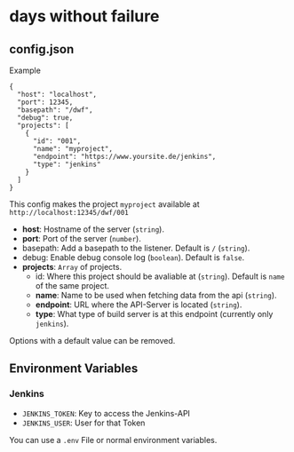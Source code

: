 # days without failure

## config.json

Example

```jsonc
{
  "host": "localhost",
  "port": 12345,
  "basepath": "/dwf",
  "debug": true,
  "projects": [
    {
      "id": "001",
      "name": "myproject",
      "endpoint": "https://www.yoursite.de/jenkins",
      "type": "jenkins"
    }
  ]
}
```

This config makes the project `myproject` available at `http://localhost:12345/dwf/001`

- **host**: Hostname of the server (`string`).
- **port**: Port of the server (`number`).
- basepath: Add a basepath to the listener. Default is `/` (`string`).
- debug: Enable debug console log (`boolean`). Default is `false`.
- **projects**: `Array` of projects.
  - id: Where this project should be avaliable at (`string`). Default is `name` of the same project.
  - **name**: Name to be used when fetching data from the api (`string`).
  - **endpoint**: URL where the API-Server is located (`string`).
  - **type**: What type of build server is at this endpoint (currently only `jenkins`).

Options with a default value can be removed.

## Environment Variables

### Jenkins

- `JENKINS_TOKEN`: Key to access the Jenkins-API
- `JENKINS_USER`: User for that Token

You can use a `.env` File or normal environment variables.
